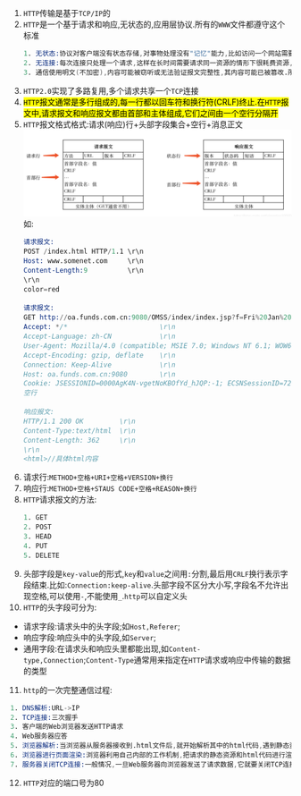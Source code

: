 1. `HTTP`传输是基于`TCP/IP`的
2. `HTTP`是一个基于请求和响应,无状态的,应用层协议.所有的`WWW`文件都遵守这个标准
   ```s
   1. 无状态:协议对客户端没有状态存储,对事物处理没有"记忆"能力,比如访问一个网站需要反复进行登录操作
   2. 无连接:每次连接只处理一个请求,这样在长时间需要请求同一资源的情形下很耗费资源,因此后期可以通过Connection:Keep-Alive实现长连接
   3. 通信使用明文(不加密),内容可能被窃听或无法验证报文完整性,其内容可能已被篡改.所以出现了HTTPS
   ```
3. `HTTP2.0`实现了多路复用,多个请求共享一个`TCP`连接
4. <mark>`HTTP`报文通常是多行组成的,每一行都以回车符和换行符(CRLF)终止.在`HTTP`报文中,请求报文和响应报文都由首部和主体组成,它们之间由一个空行分隔开</mark>
5. `HTTP`报文格式格式:请求(响应)行+头部字段集合+空行+消息正文
   ![](http报文.png)
   如:
   ```s
   请求报文:
   POST /index.html HTTP/1.1 \r\n
   Host: www.somenet.com     \r\n
   Content-Length:9          \r\n
   \r\n
   color=red

   请求报文:
   GET http://oa.funds.com.cn:9080/OMSS/index/index.jsp?f=Fri%20Jan%205%2008:56:35%20UTC+0800%202018 HTTP/1.1             \r\n
   Accept: */*                       \r\n
   Accept-Language: zh-CN            \r\n
   User-Agent: Mozilla/4.0 (compatible; MSIE 7.0; Windows NT 6.1; WOW64; Trident/7.0; SLCC2; .NET CLR 2.0.50727; .NET CLR 3.5.30729; .NET CLR 3.0.30729; Media Center PC 6.0; .NET4.0C; .NET4.0E)                          \r\n
   Accept-Encoding: gzip, deflate    \r\n
   Connection: Keep-Alive            \r\n
   Host: oa.funds.com.cn:9080        \r\n
   Cookie: JSESSIONID=0000AgK4N-vgetNoKBOfYd_hJQP:-1; ECSNSessionID=721303315959898497; ASPSESSIONIDQQSCRBSQ=OMFFMGDCJHLLHCLPGMKCEOEG; ASPSESSIONIDCCCRTRDD=KMENDGIBFBKFDLHKKPJGJNMF                                    \r\n
   空行

   响应报文:
   HTTP/1.1 200 OK         \r\n
   Content-Type:text/html  \r\n
   Content-Length: 362     \r\n
   \r\n
   <html>//具体html内容  
   ```
6. 请求行:`METHOD+空格+URI+空格+VERSION+换行`
7. 响应行:`METHOD+空格+STAUS CODE+空格+REASON+换行`
8. `HTTP`请求报文的方法:
   ```s
   1. GET
   2. POST
   3. HEAD
   4. PUT
   5. DELETE
   ```
9. 头部字段是`key-value`的形式,`key`和`value`之间用`:`分割,最后用`CRLF`换行表示字段结束.比如:`Connection:keep-alive`.头部字段不区分大小写,字段名不允许出现空格,可以使用`-`,不能使用`_`.`http`可以自定义头
10. `HTTP`的头字段可分为:
   * 请求字段:请求头中的头字段;如`Host,Referer`;
   * 响应字段:响应头中的头字段,如`Server`;
   * 通用字段:在请求头和响应头里都能出现,如`Content-type,Connection`;`Content-Type`通常用来指定在`HTTP`请求或响应中传输的数据的类型
11. `http`的一次完整通信过程:
   ```s
   1. DNS解析:URL->IP
   2. TCP连接:三次握手
   3. 客户端的Web浏览器发送HTTP请求
   4. Web服务器应答
   5. 浏览器解析:当浏览器从服务器接收到.html文件后,就开始解析其中的html代码,遇到静态资源js/css.image等时就会向服务器去请求下载(此时就用上keep-alive头部信息了)
   6. 浏览器进行页面渲染:浏览器利用自己内部的工作机制,把请求的静态资源和html代码进行渲染,渲染之后呈现给用户,浏览器是一个边解析边渲染的过程
   7. 服务器关闭TCP连接:一般情况,一旦Web服务器向浏览器发送了请求数据,它就要关闭TCP连接.如果浏览器或者服务器在头部信息加入了:Connection:keep-alive,则TCP连接在发送后将仍然保持打开状态.在 HTTP/1.1 或更高版本中,服务器通常不会在每次请求之后主动关闭TCP连接,除非明确指定
   ```
12. `HTTP`对应的端口号为80                                           